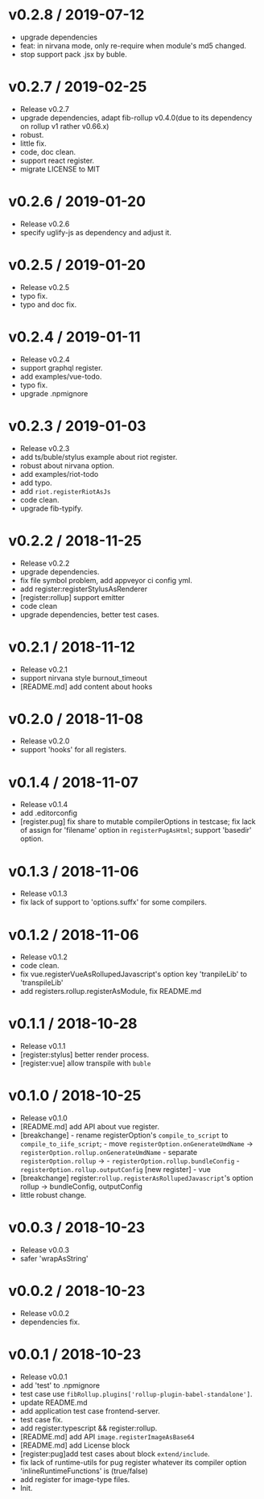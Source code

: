 
v0.2.8 / 2019-07-12
==================

  * upgrade dependencies
  * feat: in nirvana mode, only re-require when module's md5 changed.
  * stop support pack .jsx by buble.

v0.2.7 / 2019-02-25
===================

  * Release v0.2.7
  * upgrade dependencies, adapt fib-rollup v0.4.0(due to its dependency on rollup v1 rather v0.66.x)
  * robust.
  * little fix.
  * code, doc clean.
  * support react register.
  * migrate LICENSE to MIT

v0.2.6 / 2019-01-20
===================

  * Release v0.2.6
  * specify uglify-js as dependency and adjust it.

v0.2.5 / 2019-01-20
===================

  * Release v0.2.5
  * typo fix.
  * typo and doc fix.

v0.2.4 / 2019-01-11
===================

  * Release v0.2.4
  * support graphql register.
  * add examples/vue-todo.
  * typo fix.
  * upgrade .npmignore

v0.2.3 / 2019-01-03
===================

  * Release v0.2.3
  * add ts/buble/stylus example about riot register.
  * robust about nirvana option.
  * add examples/riot-todo
  * add typo.
  * add `riot.registerRiotAsJs`
  * code clean.
  * upgrade fib-typify.

v0.2.2 / 2018-11-25
===================

  * Release v0.2.2
  * upgrade dependencies.
  * fix file symbol problem, add appveyor ci config yml.
  * add register:registerStylusAsRenderer
  * [register:rollup] support emitter
  * code clean
  * upgrade dependencies, better test cases.

v0.2.1 / 2018-11-12
===================

  * Release v0.2.1
  * support nirvana style burnout_timeout
  * [README.md] add content about hooks

v0.2.0 / 2018-11-08
===================

  * Release v0.2.0
  * support 'hooks' for all registers.

v0.1.4 / 2018-11-07
===================

  * Release v0.1.4
  * add .editorconfig
  * [register.pug] fix share to mutable compilerOptions in testcase; fix lack of assign for 'filename' option in `registerPugAsHtml`; support 'basedir' option.

v0.1.3 / 2018-11-06
===================

  * Release v0.1.3
  * fix lack of support to 'options.suffx' for some compilers.

v0.1.2 / 2018-11-06
===================

  * Release v0.1.2
  * code clean.
  * fix vue.registerVueAsRollupedJavascript's option key 'tranpileLib' to 'transpileLib'
  * add registers.rollup.registerAsModule, fix README.md

v0.1.1 / 2018-10-28
===================

  * Release v0.1.1
  * [register:stylus] better render process.
  * [register:vue] allow transpile with `buble`

v0.1.0 / 2018-10-25
===================

  * Release v0.1.0
  * [README.md] add API about vue register.
  * [breakchange]     - rename registerOption's `compile_to_script` to `compile_to_iife_script`;     - move `registerOption.onGenerateUmdName` -> `registerOption.rollup.onGenerateUmdName`     - separate `registerOption.rollup` ->         - `registerOption.rollup.bundleConfig`         - `registerOption.rollup.outputConfig` [new register]     - vue
  * [breakchange] register:`rollup.registerAsRollupedJavascript`'s option rollup -> bundleConfig, outputConfig
  * little robust change.

v0.0.3 / 2018-10-23
===================

  * Release v0.0.3
  * safer 'wrapAsString'

v0.0.2 / 2018-10-23
===================

  * Release v0.0.2
  * dependencies fix.

v0.0.1 / 2018-10-23
===================

  * Release v0.0.1
  * add 'test' to .npmignore
  * test case use `fibRollup.plugins['rollup-plugin-babel-standalone']`.
  * update README.md
  * add application test case frontend-server.
  * test case fix.
  * add register:typescript && register:rollup.
  * [README.md] add API `image.registerImageAsBase64`
  * [README.md] add License block
  * [register:pug]add test cases about block `extend/include`.
  * fix lack of runtime-utils for pug register whatever its compiler option 'inlineRuntimeFunctions' is (true/false)
  * add register for image-type files.
  * Init.

